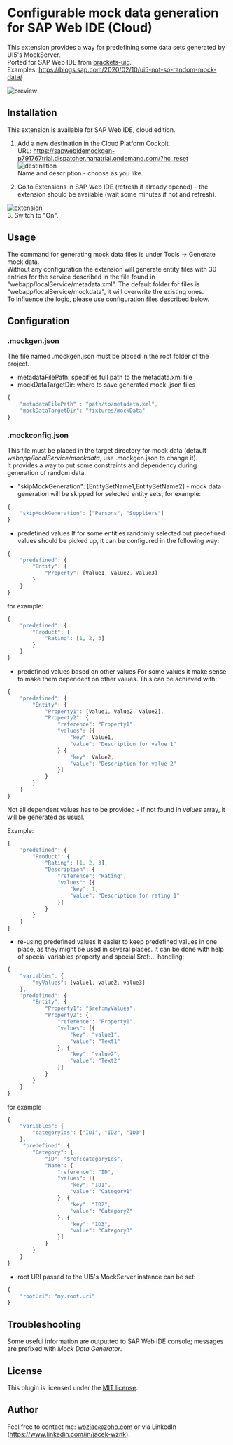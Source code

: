 # Configurable mock data generation for SAP Web IDE (Cloud)
This extension provides a way for predefining some data sets generated by UI5's MockServer.  
Ported for SAP Web IDE from [brackets-ui5](https://github.com/wozjac/brackets-ui5).  
Examples: https://blogs.sap.com/2020/02/10/ui5-not-so-random-mock-data/

![preview](http://public_repo.vipserv.org/images/mockgen/screen1.png)

## Installation
This extension is available for SAP Web IDE, cloud edition.

1. Add a new destination in the Cloud Platform Cockpit.  
URL: https://sapwebidemockgen-p791767trial.dispatcher.hanatrial.ondemand.com/?hc_reset
![destination](http://public_repo.vipserv.org/images/mockgen/destination.png)  
Name and description - choose as you like.

2. Go to Extensions in SAP Web IDE (refresh if already opened) - the extension should be available 
(wait some minutes if not and refresh). 

![extension](http://public_repo.vipserv.org/images/mockgen/extension.png)  
3. Switch to "On".

## Usage
The command for generating mock data files is under Tools -> Generate mock data.  
Without any configuration the extension will generate entity files with 30 entries for the service described 
in the file found in "webapp/localService/metadata.xml". The default folder for files is "webapp/localService/mockdata", it will 
overwrite the existing ones.  
To influence the logic, please use configuration files described below.

## Configuration
### .mockgen.json
The file named .mockgen.json must be placed in the root folder of the project. 
- metadataFilePath: specifies full path to the metadata.xml file
- mockDataTargetDir: where to save generated mock .json files
```Javascript
{
	"metadataFilePath" : "path/to/metadata.xml",
	"mockDataTargetDir": "fixtures/mockData"
}
```

### .mockconfig.json
This file must be placed in the target directory for mock data (default *webapp/localService/mockdata*, use .mockgen.json to change it).  
It provides a way to put some constraints and dependency during generation of random data.  
- "skipMockGeneration": [EntitySetName1,EntitySetName2] - mock data generation will be skipped for selected entity sets, for example:
```Javascript
{
    "skipMockGeneration": ["Persons", "Suppliers"]
}
```
- predefined values
If for some entities randomly selected but predefined values should be picked up, it can be configured in the following way:
```Javascript
{
    "predefined": {
        "Entity": {
            "Property": [Value1, Value2, Value3]
        }
    }
}
```
for example:
```Javascript
{
    "predefined": {
        "Product": {
            "Rating": [1, 2, 3]
        }
    }
}
```
- predefined values based on other values
For some values it make sense to make them dependent on other values. This can be achieved with:
```Javascript
{
    "predefined": {
        "Entity": {
            "Property1": [Value1, Value2, Value2],
            "Property2": {
                "reference": "Property1",
                "values": [{
                    "key": Value1,
                    "value": "Description for value 1"
                },{
                    "key": Value2,
                    "value": "Description for value 2"
                }]
            }
        }
    }
}
```
Not all dependent values has to be provided - if not found in *values* array, it will be generated as usual.

Example:
```Javascript
{
    "predefined": {
        "Product": {
            "Rating": [1, 2, 3],
            "Description": {
                "reference": "Rating",
                "values": [{
                    "key": 1,
                    "value": "Description for rating 1"
                }]
            }
        }
    }
}
```
- re-using predefined values
It easier to keep predefined values in one place, as they might be used in several places. It can be done with help of special variables property and special $ref:... handling:
```Javascript
{
    "variables": {
        "myValues": [value1, value2, value3]
    },
    "predefined": {
        "Entity": {
            "Property1": "$ref:myValues",
            "Property2": {
                "reference": "Property1",
                "values": [{
                    "key": "value1",
                    "value": "Text1"
                }, {
                    "key": "value2",
                    "value": "Text2"
                }]
            }
        }
    }
}
```
for example
```Javascript
{
    "variables": {
        "categoryIds": ["ID1", "ID2", "ID3"]
    },
     "predefined": {
        "Category": {
            "ID": "$ref:categoryIds",
            "Name": {
                "reference": "ID",
                "values": [{
                    "key": "ID1",
                    "value": "Category1"
                }, {
                    "key": "ID2",
                    "value": "Category2"
                }, {
                    "key": "ID3",
                    "value": "Category3"
                }]
            }
        }
    }
}
```
- root URI passed to the UI5's MockServer instance can be set:
```Javascript
{
	"rootUri": "my.root.uri"
}
```
## Troubleshooting
Some useful information are outputted to SAP Web IDE console; messages are prefixed with *Mock Data Generator*.

## License
This plugin is licensed under the [MIT license](http://opensource.org/licenses/MIT).

## Author
Feel free to contact me: wozjac@zoho.com or via LinkedIn (https://www.linkedin.com/in/jacek-wznk).
